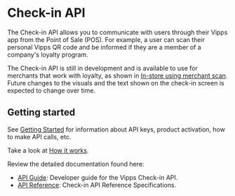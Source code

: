 <!-- START_METADATA
---
title: Introduction to the Check-in API
sidebar_label: Introduction
sidebar_position: 1
hide_table_of_contents: true
description: Use the Check-in API to communicate with users through their Vipps app from the Point of Sale (POS).
pagination_next: null
pagination_prev: null
---
END_METADATA -->

# Check-in API

The Check-in API allows you to communicate with users through their Vipps app from the Point of Sale (POS).
For example, a user can scan their personal Vipps QR code and be informed if they are a member of a company's loyalty program.

The Check-in API is still in development and is available to use for merchants that work with loyalty, as shown in
[In-store using merchant scan](https://developer.vippsmobilepay.com/docs/vipps-solutions/loyalty-in-pos). Future changes to the visuals and the text shown on the check-in screen is expected to change over time.

## Getting started

See
[Getting Started](https://developer.vippsmobilepay.com/docs/vipps-developers/getting-started)
for information about API keys, product activation, how to make API calls, etc.

Take a look at [How it works](vipps-check-in-api-how-it-works.md).

Review the detailed documentation found here:

* [API Guide](vipps-check-in-api.md): Developer guide for the Vipps Check-in API.
* [API Reference](https://developer.vippsmobilepay.com/api/check-in): Check-in API Reference Specifications.
